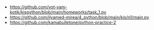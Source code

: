 - https://github.com/vot-vam-kotik/kispython/blob/main/homeworks/task_1.py
- https://github.com/ilyamed-mirea/4_python/blob/main/kis/n1/main.py
- https://github.com/kamabulletone/python-practice-2
